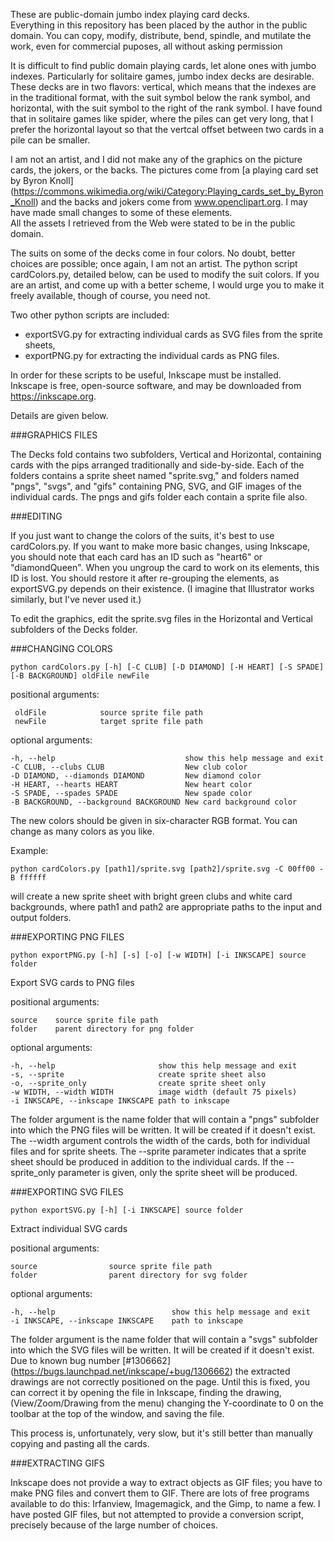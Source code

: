 These are public-domain jumbo index playing card decks.  
Everything in this repository has been placed by the author in the public domain.
You can copy, modify, distribute, bend, spindle, and mutilate the work, even for 
commercial puposes, all without asking permission

It is difficult to find public domain playing cards, let alone ones with jumbo indexes.
Particularly for solitaire games, jumbo index decks are desirable.
These decks are in two flavors: vertical, which means that the indexes are in the 
traditional format, with the suit symbol below the rank symbol, and horizontal, 
with the suit symbol to the right of the rank symbol.  I have found that in solitaire 
games like spider, where the piles can get very long, that I prefer the horizontal
layout so that the vertcal offset between two cards in a pile can be smaller.

I am not an artist, and I did not make any of the graphics on the picture cards,
the jokers, or the backs.  The pictures come from [a playing card set by Byron Knoll] 
(https://commons.wikimedia.org/wiki/Category:Playing_cards_set_by_Byron_Knoll)
and the backs and jokers come from 
www.openclipart.org.  I may have made small changes to some of these elements.  
All the assets I retrieved from the Web were stated to be in the public domain.

The suits on some of the decks come in four colors.  No doubt, better choices are possible;
once again, I am not an artist.  The python script cardColors.py, detailed below,
can be used to modify the suit colors.  If you are an artist, and come up with a 
better scheme, I would urge you to make it freely available, though of course, 
you need not.

Two other python scripts are included: 

+    exportSVG.py for extracting individual cards as SVG files from the sprite sheets, 
+    exportPNG.py for extracting the individual cards as PNG files. 

In order for these scripts to be useful, Inkscape must be installed.  
Inkscape is free, open-source software, and may be downloaded from https://inkscape.org.

Details are given below.

###GRAPHICS FILES

The Decks fold contains two subfolders, Vertical and Horizontal, containing cards
with the pips arranged traditionally and side-by-side.  Each of the folders contains
a sprite sheet named "sprite.svg," and folders named "pngs", "svgs", and "gifs"
containing PNG, SVG, and GIF images of the individual cards.  The pngs and gifs
folder each contain a sprite file also.     

###EDITING

If you just want to change the colors of the suits, it's best to use cardColors.py.
If you want to make more basic changes, using Inkscape, you should note that
each card has an ID such as "heart6" or "diamondQueen".  When you ungroup
the card to work on its elements, this ID is lost.  You should restore it after 
re-grouping the elements, as exportSVG.py depends on their existence.  (I imagine
that Illustrator works similarly, but I've never used it.)

To edit the graphics, edit the sprite.svg files in the Horizontal and Vertical 
subfolders of the Decks folder.

###CHANGING COLORS

    python cardColors.py [-h] [-C CLUB] [-D DIAMOND] [-H HEART] [-S SPADE] [-B BACKGROUND] oldFile newFile  

positional arguments:  

     oldFile            source sprite file path  
     newFile            target sprite file path  

optional arguments: 

    -h, --help                             show this help message and exit  
    -C CLUB, --clubs CLUB                  New club color  
    -D DIAMOND, --diamonds DIAMOND         New diamond color  
    -H HEART, --hearts HEART               New heart color  
    -S SPADE, --spades SPADE               New spade color  
    -B BACKGROUND, --background BACKGROUND New card background color  
                        
The new colors should be given in six-character RGB format.  You can change as
many colors as you like.  

Example:

    python cardColors.py [path1]/sprite.svg [path2]/sprite.svg -C 00ff00 -B ffffff

will create a new sprite sheet with bright green clubs and white card backgrounds,
where path1 and path2 are appropriate paths to the input and output folders.

###EXPORTING PNG FILES

    python exportPNG.py [-h] [-s] [-o] [-w WIDTH] [-i INKSCAPE] source folder

Export SVG cards to PNG files

positional arguments:  

    source    source sprite file path  
    folder    parent directory for png folder 

optional arguments:

    -h, --help                       show this help message and exit  
    -s, --sprite                     create sprite sheet also   
    -o, --sprite_only                create sprite sheet only  
    -w WIDTH, --width WIDTH          image width (default 75 pixels)  
    -i INKSCAPE, --inkscape INKSCAPE path to inkscape  

The folder argument is the name folder that will contain a "pngs" subfolder into which
the PNG files will be written.  It will be created if it doesn't exist.  The --width
argument controls the width of the cards, both for individual files and for sprite 
sheets.  The --sprite parameter indicates that a sprite sheet should be produced in
addition to the individual cards.  If the --sprite_only parameter is given, only the 
sprite sheet will be produced. 

###EXPORTING SVG FILES

    python exportSVG.py [-h] [-i INKSCAPE] source folder

Extract individual SVG cards

positional arguments:

    source                source sprite file path
    folder                parent directory for svg folder

optional arguments:

    -h, --help                          show this help message and exit  
    -i INKSCAPE, --inkscape INKSCAPE    path to inkscape  
                        
The folder argument is the name folder that will contain a "svgs" subfolder into which
the SVG files will be written.  It will be created if it doesn't exist.  Due to known bug
number [#1306662] (https://bugs.launchpad.net/inkscape/+bug/1306662) the extracted
drawings are not correctly positioned on the page.  Until this is fixed, you can correct
it by opening the file in Inkscape, finding the drawing, (View/Zoom/Drawing from the
menu) changing the Y-coordinate to 0 on the toolbar at the top of the window, and saving
the file.

This process is, unfortunately, very slow, but it's still better than manually copying 
and pasting all the cards.

###EXTRACTING GIFS

Inkscape does not provide a way to extract objects as GIF files; you have to make PNG
files and convert them to GIF.  There are lots of free programs available to do this:
Irfanview, Imagemagick, and the Gimp, to name a few.  I have posted GIF files, but
not attempted to provide a conversion script, precisely because of the large number
of choices.      

 



